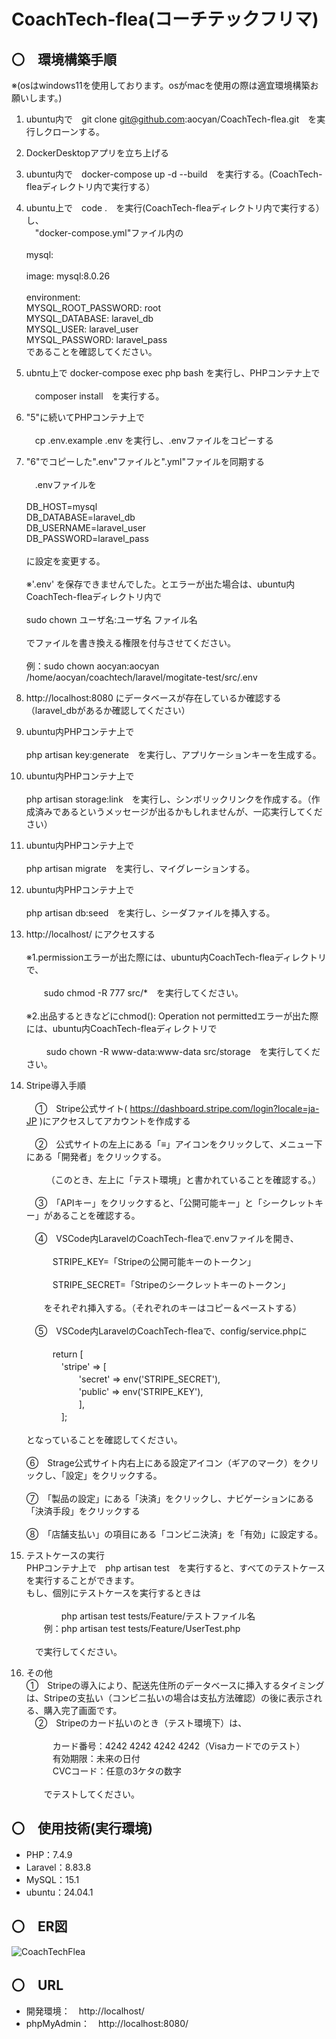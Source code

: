 # CoachTech-flea(コーチテックフリマ)
## 〇　環境構築手順  
※(osはwindows11を使用しております。osがmacを使用の際は適宜環境構築お願いします。)
1. ubuntu内で　git clone git@github.com:aocyan/CoachTech-flea.git　を実行しクローンする。

2. DockerDesktopアプリを立ち上げる
   
3. ubuntu内で　docker-compose up -d --build　を実行する。(CoachTech-fleaディレクトリ内で実行する）
   
4. ubuntu上で　code .　を実行(CoachTech-fleaディレクトリ内で実行する）し、  
　"docker-compose.yml"ファイル内の<br>  
    mysql:<br>  
        image: mysql:8.0.26<br>  
        environment:<br>
            MYSQL_ROOT_PASSWORD: root<br>
            MYSQL_DATABASE: laravel_db<br>
            MYSQL_USER: laravel_user<br>
            MYSQL_PASSWORD: laravel_pass<br>
であることを確認してください。

5. ubntu上で docker-compose exec php bash を実行し、PHPコンテナ上で<br>  
　composer install　を実行する。
  
6. "5"に続いてPHPコンテナ上で<br>  
　cp .env.example .env を実行し、.envファイルをコピーする
  
7. "6"でコピーした".env"ファイルと".yml"ファイルを同期する<br>  
　.envファイルを<br>  
     DB_HOST=mysql<br>
     DB_DATABASE=laravel_db<br>
     DB_USERNAME=laravel_user<br>
     DB_PASSWORD=laravel_pass<br>  
 に設定を変更する。<br>  
 ※'.env' を保存できませんでした。とエラーが出た場合は、ubuntu内CoachTech-fleaディレクトリ内で<br>  
   sudo chown ユーザ名:ユーザ名 ファイル名<br>  
   でファイルを書き換える権限を付与させてください。<br>  
   例：sudo chown aocyan:aocyan /home/aocyan/coachtech/laravel/mogitate-test/src/.env
     
8. http://localhost:8080 にデータベースが存在しているか確認する（laravel_dbがあるか確認してください）<br>

9. ubuntu内PHPコンテナ上で<br>  
  php artisan key:generate　を実行し、アプリケーションキーを生成する。
  
10. ubuntu内PHPコンテナ上で<br>  
  php artisan storage:link　を実行し、シンボリックリンクを作成する。（作成済みであるというメッセージが出るかもしれませんが、一応実行してください）
 
12. ubuntu内PHPコンテナ上で<br>  
  php artisan migrate　を実行し、マイグレーションする。
  
13. ubuntu内PHPコンテナ上で<br>  
  php artisan db:seed　を実行し、シーダファイルを挿入する。
  
14. http://localhost/ にアクセスする<br>  
  ※1.permissionエラーが出た際には、ubuntu内CoachTech-fleaディレクトリで、<br>  
 　　sudo chmod -R 777 src/*　を実行してください。<br>  
  ※2.出品するときなどにchmod(): Operation not permittedエラーが出た際には、ubuntu内CoachTech-fleaディレクトリで<br>  
　　 sudo chown -R www-data:www-data src/storage　を実行してください。
  
15. Stripe導入手順<br>  
　①　Stripe公式サイト( https://dashboard.stripe.com/login?locale=ja-JP )にアクセスしてアカウントを作成する<br>  
　②　公式サイトの左上にある「≡」アイコンをクリックして、メニュー下にある「開発者」をクリックする。<br>  
　　 （このとき、左上に「テスト環境」と書かれていることを確認する。）<br>  
　③　「APIキー」をクリックすると、「公開可能キー」と「シークレットキー」があることを確認する。<br>  
　④　VSCode内LaravelのCoachTech-fleaで.envファイルを開き、<br>  
　　　STRIPE_KEY=「Stripeの公開可能キーのトークン」<br>  
　　　STRIPE_SECRET=「Stripeのシークレットキーのトークン」<br>  
　　をそれぞれ挿入する。（それぞれのキーはコピー＆ペーストする）<br>  
　⑤　VSCode内LaravelのCoachTech-fleaで、config/service.phpに<br>  
　　　return [    
　　　　'stripe' => [  
    　　　　　　'secret' => env('STRIPE_SECRET'),  
    　　　　　　'public' => env('STRIPE_KEY'),  
    　　　　　　],    
    　　　　];<br>  
    となっていることを確認してください。<br>  
  ⑥　Strage公式サイト内右上にある設定アイコン（ギアのマーク）をクリックし、「設定」をクリックする。<br>  
  ⑦　「製品の設定」にある「決済」をクリックし、ナビゲーションにある「決済手段」をクリックする<br>  
  ⑧　「店舗支払い」の項目にある「コンビニ決済」を「有効」に設定する。

16. テストケースの実行<br>
  PHPコンテナ上で　php artisan test　を実行すると、すべてのテストケースを実行することができます。<br>
  もし、個別にテストケースを実行するときは<br>  
　　　　php artisan test tests/Feature/テストファイル名<br>
　　例：php artisan test tests/Feature/UserTest.php<br>  
　で実行してください。

17. その他<br>
  ①　Stripeの導入により、配送先住所のデータベースに挿入するタイミングは、Stripeの支払い（コンビニ払いの場合は支払方法確認）の後に表示される、購入完了画面です。<br>
　②　Stripeのカード払いのとき（テスト環境下）は、<br>  
　　　カード番号：4242 4242 4242 4242（Visaカードでのテスト）<br>
　　　有効期限：未来の日付<br>
　　　CVCコード：任意の3ケタの数字<br>  
　　でテストしてください。
   
## 〇　使用技術(実行環境)
* PHP：7.4.9
* Laravel：8.83.8
* MySQL：15.1
* ubuntu：24.04.1

## 〇　ER図
![CoachTechFlea](https://github.com/user-attachments/assets/2e2835f2-3649-4eb9-84bf-21c071158ee7)

## 〇　URL
* 開発環境：　http://localhost/
* phpMyAdmin：　http://localhost:8080/
